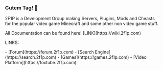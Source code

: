 ### Gutem Tag! 👋


<p>2F1P is a Development Group making Servers, Plugins, Mods and Cheasts for the popular video game Minecraft and some other non video game stuff.<p>
<p>All Documentation can be found here! [LINK](https://wiki.2f1p.com)<p>
<p>LINKS:<p>
- [Forum](https://forum.2f1p.com)
- [Search Engine](https://search.2f1p.com)
- [Games](https://games.2f1p.com)
- [Video Platform](https://foxtube.2f1p.com)
<!--

**Here are some ideas to get you started:**

🙋‍♀️ A short introduction - what is your organization all about?
🌈 Contribution guidelines - how can the community get involved?
👩‍💻 Useful resources - where can the community find your docs? Is there anything else the community should know?
🍿 Fun facts - what does your team eat for breakfast?
🧙 Remember, you can do mighty things with the power of [Markdown](https://docs.github.com/github/writing-on-github/getting-started-with-writing-and-formatting-on-github/basic-writing-and-formatting-syntax)
-->
f
